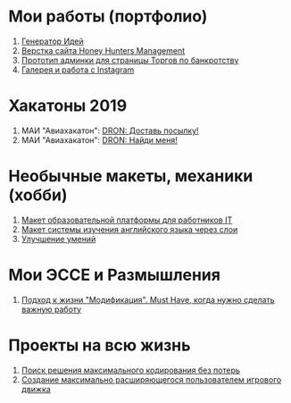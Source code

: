 # Мои работы (портфолио)

1. [Генератор Идей](https://lyumih.github.io/idea-generator/)
2. [Верстка сайта Honey Hunters Management](https://lyumih.github.io/hhm/)
3. [Прототип админки для страницы Торгов по банкротству](https://lyumih.github.io/mortgaged-property/)
4. [Галерея и работа с Instagram](https://lyumih.github.io/gallery-instagram/)

# Хакатоны 2019

1. МАИ "Авиахакатон": [DRON: Доставь посылку! ](https://lyumih.github.io/dron-hack/dron-drop-box)
2. МАИ "Авиахакатон": [DRON: Найди меня! ](https://lyumih.github.io/dron-hack/dron-find-me)

# Необычные макеты, механики (хобби)
 
1. [Макет образовательной платформы для работников IT](https://lyumih.github.io/it-skills/)
2. [Макет системы изучения английского языка через слои](https://lyumih.github.io/city-level-eng/)
3. [Улучшение умений](https://lyumih.github.io/hobby/upgrade-skills/)

# Мои ЭССЕ и Размышления

1. [Подход к жизни "Модификация". Must Have, когда нужно сделать важную работу](https://lyumih.github.io/it-skills/)

# Проекты на всю жизнь

1. [Поиск решения максимального кодирования без потерь](https://lyumih.github.io/ultimate_coder/)
2. [Создание максимально расширяющегося пользователем игрового движка](https://lyumih.github.io/hobby/ultimate_card_game/)
